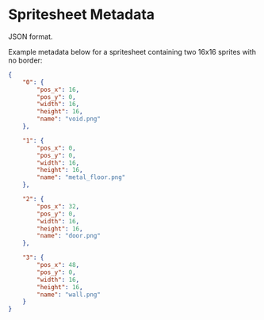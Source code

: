 # Spritesheet Metadata
JSON format.

Example metadata below for a spritesheet containing two 16x16 sprites with no border:
```JSON
{
	"0": {
		"pos_x": 16,
		"pos_y": 0,
		"width": 16,
		"height": 16,
		"name": "void.png"
	},

	"1": {
		"pos_x": 0,
		"pos_y": 0,
		"width": 16,
		"height": 16,
		"name": "metal_floor.png"
	},

	"2": {
		"pos_x": 32,
		"pos_y": 0,
		"width": 16,
		"height": 16,
		"name": "door.png"
	},

	"3": {
		"pos_x": 48,
		"pos_y": 0,
		"width": 16,
		"height": 16,
		"name": "wall.png"
	}
}
```